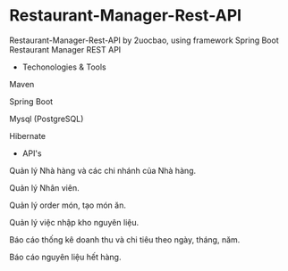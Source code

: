 # Restaurant-Manager-Rest-API
 Restaurant-Manager-Rest-API by 2uocbao, using framework Spring Boot
Restaurant Manager REST API
- Techonologies & Tools

Maven

Spring Boot

Mysql (PostgreSQL)

Hibernate

- API's

Quản lý Nhà hàng và các chi nhánh của Nhà hàng.

Quản lý Nhân viên.

Quản lý order món, tạo món ăn.

Quản lý việc nhập kho nguyên liệu.

Báo cáo thống kê doanh thu và chi tiêu theo ngày, tháng, năm. 

Báo cáo nguyên liệu hết hàng.
